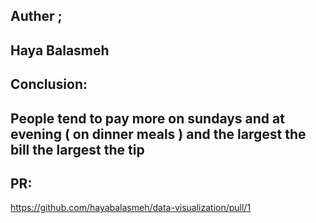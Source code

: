 ## Auther ;
## Haya Balasmeh

## Conclusion:
## People tend to pay more on sundays and at evening ( on dinner meals ) and the largest the bill the largest the tip

## PR:
https://github.com/hayabalasmeh/data-visualization/pull/1